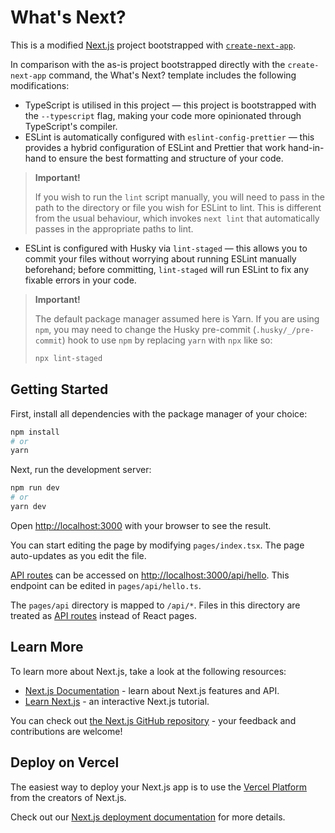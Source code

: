 # What's Next?

This is a modified [Next.js](https://nextjs.org/) project bootstrapped with [`create-next-app`](https://github.com/vercel/next.js/tree/canary/packages/create-next-app).

In comparison with the as-is project bootstrapped directly with the `create-next-app` command, the What's Next? template includes the following modifications:

- TypeScript is utilised in this project — this project is bootstrapped with the `--typescript` flag, making your code more opinionated through TypeScript's compiler.
- ESLint is automatically configured with `eslint-config-prettier` — this provides a hybrid configuration of ESLint and Prettier that work hand-in-hand to ensure the best formatting and structure of your code.

> **Important!**
>
> If you wish to run the `lint` script manually, you will need to pass in the path to the directory or file you wish for ESLint to lint. This is different from the usual behaviour, which invokes `next lint` that automatically passes in the appropriate paths to lint.

- ESLint is configured with Husky via `lint-staged` — this allows you to commit your files without worrying about running ESLint manually beforehand; before committing, `lint-staged` will run ESLint to fix any fixable errors in your code.

> **Important!**
>
> The default package manager assumed here is Yarn. If you are using `npm`, you may need to change the Husky pre-commit (`.husky/_/pre-commit`) hook to use `npm` by replacing `yarn` with `npx` like so:
>
> ```bash
> npx lint-staged
> ```

## Getting Started

First, install all dependencies with the package manager of your choice:

```bash
npm install
# or
yarn
```

Next, run the development server:

```bash
npm run dev
# or
yarn dev
```

Open [http://localhost:3000](http://localhost:3000) with your browser to see the result.

You can start editing the page by modifying `pages/index.tsx`. The page auto-updates as you edit the file.

[API routes](https://nextjs.org/docs/api-routes/introduction) can be accessed on [http://localhost:3000/api/hello](http://localhost:3000/api/hello). This endpoint can be edited in `pages/api/hello.ts`.

The `pages/api` directory is mapped to `/api/*`. Files in this directory are treated as [API routes](https://nextjs.org/docs/api-routes/introduction) instead of React pages.

## Learn More

To learn more about Next.js, take a look at the following resources:

- [Next.js Documentation](https://nextjs.org/docs) - learn about Next.js features and API.
- [Learn Next.js](https://nextjs.org/learn) - an interactive Next.js tutorial.

You can check out [the Next.js GitHub repository](https://github.com/vercel/next.js/) - your feedback and contributions are welcome!

## Deploy on Vercel

The easiest way to deploy your Next.js app is to use the [Vercel Platform](https://vercel.com/new?utm_medium=default-template&filter=next.js&utm_source=create-next-app&utm_campaign=create-next-app-readme) from the creators of Next.js.

Check out our [Next.js deployment documentation](https://nextjs.org/docs/deployment) for more details.
